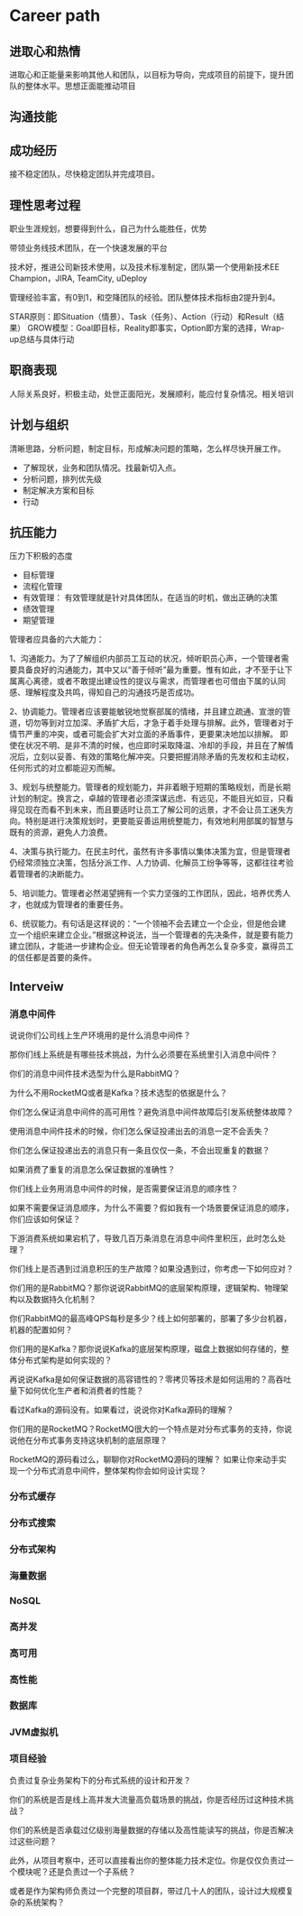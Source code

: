 # Career path

## 进取心和热情

进取心和正能量来影响其他人和团队，以目标为导向，完成项目的前提下，提升团队的整体水平。思想正面能推动项目

## 沟通技能

## 成功经历

接不稳定团队，尽快稳定团队并完成项目。

## 理性思考过程

职业生涯规划，想要得到什么，自己为什么能胜任，优势

带领业务线技术团队，在一个快速发展的平台

技术好，推进公司新技术使用，以及技术标准制定，团队第一个使用新技术EE Champion，JIRA, TeamCity, uDeploy

管理经验丰富，有0到1，和空降团队的经验。团队整体技术指标由2提升到4。

STAR原则：即Situation（情景）、Task（任务）、Action（行动）和Result（结果）
GROW模型：Goal即目标，Reality即事实，Option即方案的选择，Wrap-up总结与具体行动

## 职商表现

人际关系良好，积极主动，处世正面阳光，发展顺利，能应付复杂情况。相关培训

## 计划与组织

清晰思路，分析问题，制定目标，形成解决问题的策略，怎么样尽快开展工作。

- 了解现状，业务和团队情况。找最新切入点。
- 分析问题，排列优先级
- 制定解决方案和目标
- 行动

## 抗压能力

压力下积极的态度

- 目标管理
- 流程化管理
- 有效管理： 有效管理就是针对具体团队，在适当的时机，做出正确的决策
- 绩效管理
- 期望管理

管理者应具备的六大能力：

1、沟通能力。为了了解组织内部员工互动的状况，倾听职员心声，一个管理者需要具备良好的沟通能力，其中又以“善于倾听”最为重要。惟有如此，才不至于让下属离心离德，或者不敢提出建设性的提议与需求，而管理者也可借由下属的认同感、理解程度及共鸣，得知自己的沟通技巧是否成功。

2、协调能力。管理者应该要能敏锐地觉察部属的情绪，并且建立疏通、宣泄的管道，切勿等到对立加深、矛盾扩大后，才急于着手处理与排解。此外，管理者对于情节严重的冲突，或者可能会扩大对立面的矛盾事件，更要果决地加以排解。
即使在状况不明、是非不清的时候，也应即时采取降温、冷却的手段，并且在了解情况后，立刻以妥善、有效的策略化解冲突。只要把握消除矛盾的先发权和主动权，任何形式的对立都能迎刃而解。

3、规划与统整能力。管理者的规划能力，并非着眼于短期的策略规划，而是长期计划的制定。换言之，卓越的管理者必须深谋远虑、有远见，不能目光如豆，只看得见现在而看不到未来，而且要适时让员工了解公司的远景，才不会让员工迷失方向。特别是进行决策规划时，更要能妥善运用统整能力，有效地利用部属的智慧与既有的资源，避免人力浪费。

4、决策与执行能力。在民主时代，虽然有许多事情以集体决策为宜，但是管理者仍经常须独立决策，包括分派工作、人力协调、化解员工纷争等等，这都往往考验着管理者的决断能力。

5、培训能力。管理者必然渴望拥有一个实力坚强的工作团队，因此，培养优秀人才，也就成为管理者的重要任务。

6、统驭能力。有句话是这样说的：“一个领袖不会去建立一个企业，但是他会建立一个组织来建立企业。”根据这种说法，当一个管理者的先决条件，就是要有能力建立团队，才能进一步建构企业。但无论管理者的角色再怎么复杂多变，赢得员工的信任都是首要的条件。 

## Interveiw

### 消息中间件

说说你们公司线上生产环境用的是什么消息中间件？

那你们线上系统是有哪些技术挑战，为什么必须要在系统里引入消息中间件？

你们的消息中间件技术选型为什么是RabbitMQ？

为什么不用RocketMQ或者是Kafka？技术选型的依据是什么？

你们怎么保证消息中间件的高可用性？避免消息中间件故障后引发系统整体故障？

使用消息中间件技术的时候，你们怎么保证投递出去的消息一定不会丢失？

你们怎么保证投递出去的消息只有一条且仅仅一条，不会出现重复的数据？

如果消费了重复的消息怎么保证数据的准确性？

你们线上业务用消息中间件的时候，是否需要保证消息的顺序性？

如果不需要保证消息顺序，为什么不需要？假如我有一个场景要保证消息的顺序，你们应该如何保证？

下游消费系统如果宕机了，导致几百万条消息在消息中间件里积压，此时怎么处理？

你们线上是否遇到过消息积压的生产故障？如果没遇到过，你考虑一下如何应对？

你们用的是RabbitMQ？那你说说RabbitMQ的底层架构原理，逻辑架构、物理架构以及数据持久化机制？

你们RabbitMQ的最高峰QPS每秒是多少？线上如何部署的，部署了多少台机器，机器的配置如何？

你们用的是Kafka？那你说说Kafka的底层架构原理，磁盘上数据如何存储的，整体分布式架构是如何实现的？

再说说Kafka是如何保证数据的高容错性的？零拷贝等技术是如何运用的？高吞吐量下如何优化生产者和消费者的性能？

看过Kafka的源码没有。如果看过，说说你对Kafka源码的理解？

你们用的是RocketMQ？RocketMQ很大的一个特点是对分布式事务的支持，你说说他在分布式事务支持这块机制的底层原理？

RocketMQ的源码看过么，聊聊你对RocketMQ源码的理解？
如果让你来动手实现一个分布式消息中间件，整体架构你会如何设计实现？

### 分布式缓存

### 分布式搜索

### 分布式架构

### 海量数据

### NoSQL

### 高并发

### 高可用

### 高性能

### 数据库

### JVM虚拟机

### 项目经验

负责过复杂业务架构下的分布式系统的设计和开发？

你们的系统是否是线上高并发大流量高负载场景的挑战，你是否经历过这种技术挑战？

你们的系统是否承载过亿级别海量数据的存储以及高性能读写的挑战，你是否解决过这些问题？

此外，从项目考察中，还可以直接看出你的整体能力技术定位。你是仅仅负责过一个模块呢？还是负责过一个子系统？

或者是作为架构师负责过一个完整的项目群，带过几十人的团队，设计过大规模复杂的系统架构？

